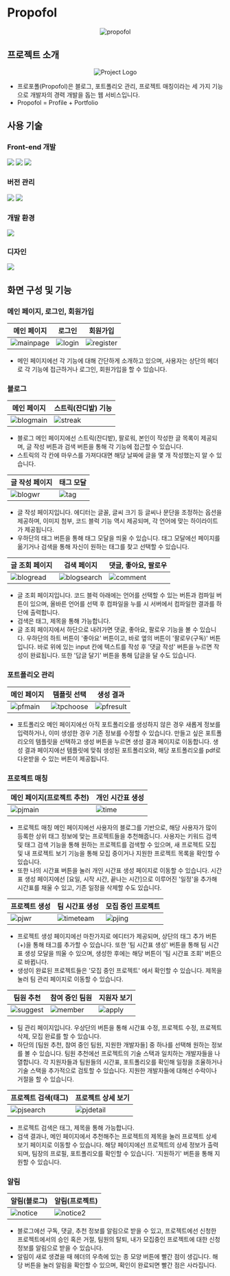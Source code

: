 # Propofol

<div style="text-align:center">
<img src="public/img/readme/propofol.png" alt="propofol">
</div>

## 프로젝트 소개

<div style="text-align:center">
<img src="public/img/readme/logo.png" alt="Project Logo">
</div>

- 프로포폴(Propofol)은 블로그, 포트폴리오 관리, 프로젝트 매칭이라는 세 가지 기능으로 개발자의 경력 개발을 돕는 웹 서비스입니다.
- Propofol = Profile + Portfolio

## 사용 기술

### Front-end 개발

<div>
<img src="https://img.shields.io/badge/react-61DAFB?style=for-the-badge&logo=react&logoColor=black">
<img src="https://img.shields.io/badge/javascript-F7DF1E?style=for-the-badge&logo=javascript&logoColor=black">
  <img src="https://img.shields.io/badge/tailwindcss-06B6D4?style=for-the-badge&logo=tailwindcss&logoColor=black">
</div>

### 버전 관리

<div>
  <img src="https://img.shields.io/badge/git-F05032?style=for-the-badge&logo=git&logoColor=white">
  <img src="https://img.shields.io/badge/github-181717?style=for-the-badge&logo=github&logoColor=white">
</div>

### 개발 환경

<div>
  <img src="https://img.shields.io/badge/visual studio code-007ACC?style=for-the-badge&logo=visualstudiocode&logoColor=black">
</div>

### 디자인

<div>

  <img src="https://img.shields.io/badge/figma-F24E1E?style=for-the-badge&logo=figma&logoColor=black">
</div>

## 화면 구성 및 기능

### 메인 페이지, 로그인, 회원가입

| 메인 페이지                                  | 로그인                                 | 회원가입                                     |
| -------------------------------------------- | -------------------------------------- | -------------------------------------------- |
| ![mainpage](/public/img/readme/mainpage.png) | ![login](/public/img/readme/login.png) | ![register](/public/img/readme/register.png) |

- 메인 페이지에선 각 기능에 대해 간단하게 소개하고 있으며, 사용자는 상단의 헤더로 각 기능에 접근하거나 로그인, 회원가입을 할 수 있습니다.

### 블로그

| 메인 페이지                                  | 스트릭(잔디밭) 기능                      |
| -------------------------------------------- | ---------------------------------------- |
| ![blogmain](/public/img/readme/blogmain.png) | ![streak](/public/img/readme/streak.png) |

- 블로그 메인 페이지에선 스트릭(잔디밭), 팔로워, 본인이 작성한 글 목록이 제공되며, 글 작성 버튼과 검색 버튼을 통해 각 기능에 접근할 수 있습니다.
- 스트릭의 각 칸에 마우스를 가져다대면 해당 날짜에 글을 몇 개 작성했는지 알 수 있습니다.

| 글 작성 페이지                           | 태그 모달                          |
| ---------------------------------------- | ---------------------------------- |
| ![blogwr](/public/img/readme/blogwr.png) | ![tag](/public/img/readme/tag.png) |

- 글 작성 페이지입니다. 에디터는 글꼴, 글씨 크기 등 글씨나 문단을 조정하는 옵션을 제공하며, 이미지 첨부, 코드 블럭 기능 역시 제공되며, 각 언어에 맞는 하이라이트가 제공됩니다.
- 우하단의 태그 버튼을 통해 태그 모달을 띄울 수 있습니다. 태그 모달에선 페이지를 옮기거나 검색을 통해 자신이 원하는 태그를 찾고 선택할 수 있습니다.

| 글 조회 페이지                               | 검색 페이지                                      | 댓글, 좋아요, 팔로우                       |
| -------------------------------------------- | ------------------------------------------------ | ------------------------------------------ |
| ![blogread](/public/img/readme/blogread.png) | ![blogsearch](/public/img/readme/blogsearch.png) | ![comment](/public/img/readme/comment.png) |

- 글 조회 페이지입니다. 코드 블럭 아래에는 언어를 선택할 수 있는 버튼과 컴파일 버튼이 있으며, 올바른 언어를 선택 후 컴파일을 누를 시 서버에서 컴파일한 결과를 하단에 출력합니다.
- 검색은 태그, 제목을 통해 가능합니다.
- 글 조회 페이지에서 하단으로 내려가면 댓글, 좋아요, 팔로우 기능을 볼 수 있습니다. 우하단의 하트 버튼이 '좋아요' 버튼이고, 바로 옆의 버튼이 '팔로우(구독)' 버튼입니다. 바로 위에 있는 input 칸에 텍스트를 작성 후 '댓글 작성' 버튼을 누르면 작성이 완료됩니다. 또한 '답글 달기' 버튼을 통해 답글을 달 수도 있습니다.

### 포트폴리오 관리

| 메인 페이지                              | 템플릿 선택                                  | 생성 결과                                    |
| ---------------------------------------- | -------------------------------------------- | -------------------------------------------- |
| ![pfmain](/public/img/readme/pfmain.png) | ![tpchoose](/public/img/readme/tpchoose.png) | ![pfresult](/public/img/readme/pfresult.png) |

- 포트폴리오 메인 페이지에선 아직 포트폴리오를 생성하지 않은 경우 새롭게 정보를 입력하거나, 이미 생성한 경우 기존 정보를 수정할 수 있습니다. 만들고 싶은 포트폴리오의 템플릿을 선택하고 생성 버튼을 누르면 생성 결과 페이지로 이동합니다. 생성 결과 페이지에선 템플릿에 맞춰 생성된 포트폴리오와, 해당 포트폴리오를 pdf로 다운받을 수 있는 버튼이 제공됩니다.

### 프로젝트 매칭

| 메인 페이지(프로젝트 추천)               | 개인 시간표 생성                     |
| ---------------------------------------- | ------------------------------------ |
| ![pjmain](/public/img/readme/pjmain.png) | ![time](/public/img/readme/time.png) |

- 프로젝트 매칭 메인 페이지에선 사용자의 블로그를 기반으로, 해당 사용자가 많이 등록한 상위 태그 정보에 맞는 프로젝트들을 추천해줍니다. 사용자는 키워드 검색 및 태그 검색 기능을 통해 원하는 프로젝트를 검색할 수 있으며, 새 프로젝트 모집 및 내 프로젝트 보기 기능을 통해 모집 중이거나 지원한 프로젝트 목록을 확인할 수 있습니다.
- 또한 나의 시간표 버튼을 눌러 개인 시간표 생성 페이지로 이동할 수 있습니다. 시간표 생성 페이지에선 [요일, 시작 시간, 끝나는 시간]으로 이루어진 '일정'을 추가해 시간표를 채울 수 있고, 기존 일정을 삭제할 수도 있습니다.

| 프로젝트 생성                        | 팀 시간표 생성                               | 모집 중인 프로젝트                     |
| ------------------------------------ | -------------------------------------------- | -------------------------------------- |
| ![pjwr](/public/img/readme/pjwr.png) | ![timeteam](/public/img/readme/timeteam.png) | ![pjing](/public/img/readme/pjing.png) |

- 프로젝트 생성 페이지에선 마찬가지로 에디터가 제공되며, 상단의 태그 추가 버튼(+)을 통해 태그를 추가할 수 있습니다. 또한 '팀 시간표 생성' 버튼을 통해 팀 시간표 생성 모달을 띄울 수 있으며, 생성한 후에는 해당 버튼이 '팀 시간표 조회' 버튼으로 바뀝니다.
- 생성이 완료된 프로젝트들은 '모집 중인 프로젝트' 에서 확인할 수 있습니다. 제목을 눌러 팀 관리 페이지로 이동할 수 있습니다.

| 팀원 추천                                  | 참여 중인 팀원                           | 지원자 보기                            |
| ------------------------------------------ | ---------------------------------------- | -------------------------------------- |
| ![suggest](/public/img/readme/suggest.png) | ![member](/public/img/readme/member.png) | ![apply](/public/img/readme/apply.png) |

- 팀 관리 페이지입니다. 우상단의 버튼을 통해 시간표 수정, 프로젝트 수정, 프로젝트 삭제, 모집 완료를 할 수 있습니다.
- 하단의 [팀원 추천, 참여 중인 팀원, 지원한 개발자들] 중 하나를 선택해 원하는 정보를 볼 수 있습니다. 팀원 추천에선 프로젝트의 기술 스택과 일치하는 개발자들을 나열합니다. 각 지원자들과 팀원들의 시간표, 포트폴리오를 확인해 일정을 조율하거나 기술 스택을 추가적으로 검토할 수 있습니다. 지원한 개발자들에 대해선 수락이나 거절을 할 수 있습니다.

| 프로젝트 검색(태그)                          | 프로젝트 상세 보기                           |
| -------------------------------------------- | -------------------------------------------- |
| ![pjsearch](/public/img/readme/pjsearch.png) | ![pjdetail](/public/img/readme/pjdetail.png) |

- 프로젝트 검색은 태그, 제목을 통해 가능합니다.
- 검색 결과나, 메인 페이지에서 추천해주는 프로젝트의 제목을 눌러 프로젝트 상세 보기 페이지로 이동할 수 있습니다. 해당 페이지에선 프로젝트의 상세 정보가 출력되며, 팀장의 프로필, 포트폴리오를 확인할 수 있습니다. '지원하기' 버튼을 통해 지원할 수 있습니다.

### 알림

| 알림(블로그)                             | 알림(프로젝트)                             |
| ---------------------------------------- | ------------------------------------------ |
| ![notice](/public/img/readme/notice.png) | ![notice2](/public/img/readme/notice2.png) |

- 블로그에선 구독, 댓글, 추천 정보를 알림으로 받을 수 있고, 프로젝트에선 신청한 프로젝트에서의 승인 혹은 거절, 팀원의 탈퇴, 내가 모집중인 프로젝트에 대한 신청 정보를 알림으로 받을 수 있습니다.
- 알림이 새로 생겼을 때 헤더의 우측에 있는 종 모양 버튼에 빨간 점이 생깁니다. 해당 버튼을 눌러 알림을 확인할 수 있으며, 확인이 완료되면 빨간 점은 사라집니다.
